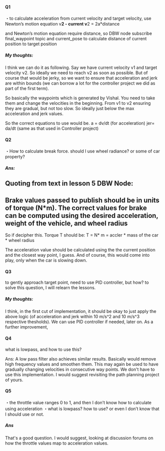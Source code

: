 #### Q1
・to calculate acceleration from current velocity and target velocity, use  Newton’s motion equation
  v**2 - current v**2 = 2a*distance

and Newton’s motion equation require distance, so DBW node subscribe final_waypoint topic and current_pose to calculate distance of current position to target position

##### My thoughts:
I think we can do it as following. Say we have current velocity v1 and target velocity v2. So ideally we need to reach v2 as soon as possible. But of course that would be jerky, so we want to ensure that acceleration and jerk are within bounds (we can borrow a lot for the controller project we did as part of the first term). 

So basically the waypoints which is generated by Vishal. You need to take them and change the velocities in the beginning. From v1 to v2 ensuring they are gradual, but not too slow. So ideally just below the max acceleration and jerk values. 

So the correct equations to use would be. 
a = dv/dt (for acceleration)
jer= da/dt (same as that used in Controller project)


#### Q2
・How to calculate break force. should I use wheel radiance? or some of car property?

##### Ans: 
Quoting from text in lesson 5 DBW Node:
---
Brake values passed to publish should be in units of torque (N*m). The correct values for brake can be computed using the desired acceleration, weight of the vehicle, and wheel radius
---

So if decipher this. Torque T should be: 
T = N* m 
  = accler * mass of the car * wheel radius

The acceleration value should be calculated using the the current position and the closest way point, I guess. And of course, this would come into play, only when the car is slowing down. 


#### Q3
to gently approach target point, need to use PID controller, but how? to solve this question, I will relearn the lessons.

##### My thoughts: 
I think, in the first cut of implementation, it should be okay to just apply the above logic (of acceleration and jerk within 10 m/s^2 and 10 m/s^3 respective thesholds). We can use PID controller if needed, later on. As a further improvement,

#### Q4

what is lowpass, and how to use this?

Ans: A low pass filter also achieves similar results. Basically would remove high frequency values and smoothen them. This may again be used to have gradually changing velocities in consecutive way points. We don't have to use this implementation. I would suggest revisiting the path planning project of yours. 

#### Q5
・the throttle value ranges 0 to 1, and then I don’t know how to calculate using acceleration
・what is lowpass? how to use? or even I don’t know that I should use or not.

##### Ans
That's a good question. I would suggest, looking at discussion forums on how the throttle values map to acceleration values. 
